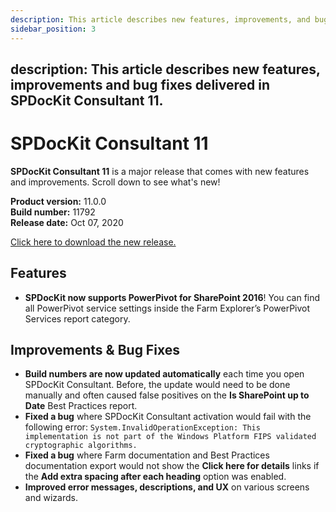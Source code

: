 ```yaml
---
description: This article describes new features, improvements, and bug fixes delivered in SPDocKit Consultant 11.
sidebar_position: 3
---
```

description: This article describes new features, improvements and bug fixes delivered in SPDocKit Consultant 11.
---

# SPDocKit Consultant 11

**SPDocKit Consultant 11** is a major release that comes with new features and improvements. Scroll down to see what's new!

**Product version:** 11.0.0  
**Build number:** 11792  
**Release date:** Oct 07, 2020

[Click here to download the new release.](https://www.syskit.com/products/spdockit/download/)

## Features

* **SPDocKit now supports PowerPivot for SharePoint 2016**! You can find all PowerPivot service settings inside the Farm Explorer’s PowerPivot Services report category. 

## Improvements & Bug Fixes

* **Build numbers are now updated automatically** each time you open SPDocKit Consultant. Before, the update would need to be done manually and often caused false positives on the **Is SharePoint up to Date** Best Practices report.
* **Fixed a bug** where SPDocKit Consultant activation would fail with the following error: `System.InvalidOperationException: This implementation is not part of the Windows Platform FIPS validated cryptographic algorithms.`
* **Fixed a bug** where Farm documentation and Best Practices documentation export would not show the **Click here for details** links if the **Add extra spacing after each heading** option was enabled.
* **Improved error messages, descriptions, and UX** on various screens and wizards. 


